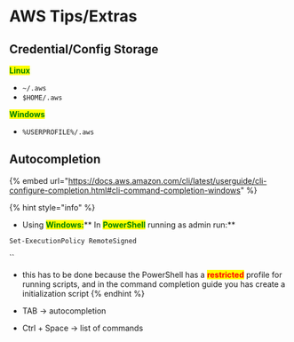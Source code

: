 # AWS Tips/Extras

## Credential/Config Storage

<mark style="color:green;">**Linux**</mark>

* `~/.aws`&#x20;
* `$HOME/.aws`



<mark style="color:green;">**Windows**</mark>

* `%USERPROFILE%/.aws`



## **Autocompletion**

{% embed url="https://docs.aws.amazon.com/cli/latest/userguide/cli-configure-completion.html#cli-command-completion-windows" %}

{% hint style="info" %}
* Using <mark style="color:green;">**Windows:**</mark>** In **<mark style="color:green;">**PowerShell**</mark>** running as admin run:**

`Set-ExecutionPolicy RemoteSigned`

``

* this has to be done because the PowerShell has a <mark style="color:red;">**restricted**</mark> profile for running scripts, and in the command completion guide you has create a initialization script
{% endhint %}

* TAB -> autocompletion
* Ctrl + Space -> list of commands
